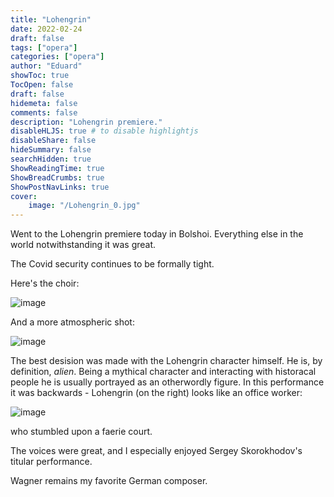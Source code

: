 ```yaml
---
title: "Lohengrin"
date: 2022-02-24
draft: false
tags: ["opera"]
categories: ["opera"]
author: "Eduard"
showToc: true
TocOpen: false
draft: false
hidemeta: false
comments: false
description: "Lohengrin premiere."
disableHLJS: true # to disable highlightjs
disableShare: false
hideSummary: false
searchHidden: true
ShowReadingTime: true
ShowBreadCrumbs: true
ShowPostNavLinks: true
cover:
    image: "/Lohengrin_0.jpg"
---
```


Went to the Lohengrin premiere today in Bolshoi. Everything else in the world notwithstanding it was great. 

The Covid security continues to be formally tight.

Here's the choir:

![image](/Lohengrin_0.jpg#center)

And a more atmospheric shot:

![image](/Lohengrin_1.jpg#center)

The best desision was made with the Lohengrin character himself. He is, by definition, _alien_. Being a mythical character and interacting with historacal people he is usually portrayed as an otherwordly figure. In this performance it was backwards - Lohengrin (on the right) looks like an office worker:

![image](/Lohengrin_2.jpg#center)

who stumbled upon a faerie court. 

The voices were great, and I especially enjoyed Sergey Skorokhodov's titular performance.

Wagner remains my favorite German composer.